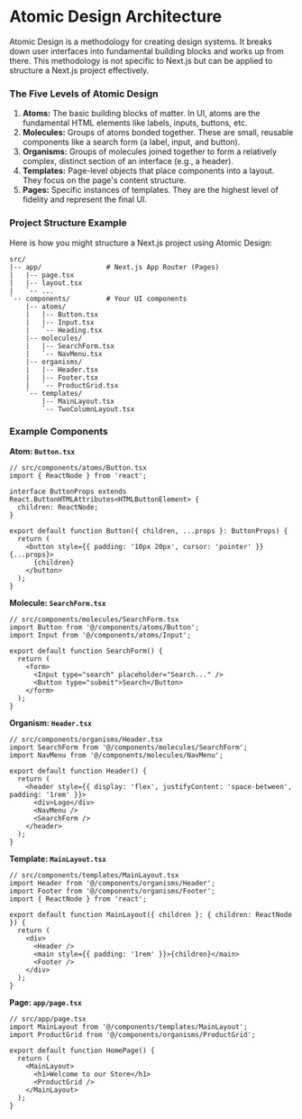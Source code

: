 
# Atomic Design Architecture

Atomic Design is a methodology for creating design systems. It breaks down user interfaces into fundamental building blocks and works up from there. This methodology is not specific to Next.js but can be applied to structure a Next.js project effectively.

### The Five Levels of Atomic Design
1.  **Atoms:** The basic building blocks of matter. In UI, atoms are the fundamental HTML elements like labels, inputs, buttons, etc.
2.  **Molecules:** Groups of atoms bonded together. These are small, reusable components like a search form (a label, input, and button).
3.  **Organisms:** Groups of molecules joined together to form a relatively complex, distinct section of an interface (e.g., a header).
4.  **Templates:** Page-level objects that place components into a layout. They focus on the page's content structure.
5.  **Pages:** Specific instances of templates. They are the highest level of fidelity and represent the final UI.

### Project Structure Example

Here is how you might structure a Next.js project using Atomic Design:

```
src/
|-- app/                # Next.js App Router (Pages)
|   |-- page.tsx
|   |-- layout.tsx
|   `-- ...
`-- components/         # Your UI components
    |-- atoms/
    |   |-- Button.tsx
    |   |-- Input.tsx
    |   `-- Heading.tsx
    |-- molecules/
    |   |-- SearchForm.tsx
    |   `-- NavMenu.tsx
    |-- organisms/
    |   |-- Header.tsx
    |   |-- Footer.tsx
    |   `-- ProductGrid.tsx
    `-- templates/
        |-- MainLayout.tsx
        `-- TwoColumnLayout.tsx
```

### Example Components

**Atom: `Button.tsx`**
```tsx
// src/components/atoms/Button.tsx
import { ReactNode } from 'react';

interface ButtonProps extends React.ButtonHTMLAttributes<HTMLButtonElement> {
  children: ReactNode;
}

export default function Button({ children, ...props }: ButtonProps) {
  return (
    <button style={{ padding: '10px 20px', cursor: 'pointer' }} {...props}>
      {children}
    </button>
  );
}
```

**Molecule: `SearchForm.tsx`**
```tsx
// src/components/molecules/SearchForm.tsx
import Button from '@/components/atoms/Button';
import Input from '@/components/atoms/Input';

export default function SearchForm() {
  return (
    <form>
      <Input type="search" placeholder="Search..." />
      <Button type="submit">Search</Button>
    </form>
  );
}
```

**Organism: `Header.tsx`**
```tsx
// src/components/organisms/Header.tsx
import SearchForm from '@/components/molecules/SearchForm';
import NavMenu from '@/components/molecules/NavMenu';

export default function Header() {
  return (
    <header style={{ display: 'flex', justifyContent: 'space-between', padding: '1rem' }}>
      <div>Logo</div>
      <NavMenu />
      <SearchForm />
    </header>
  );
}
```

**Template: `MainLayout.tsx`**
```tsx
// src/components/templates/MainLayout.tsx
import Header from '@/components/organisms/Header';
import Footer from '@/components/organisms/Footer';
import { ReactNode } from 'react';

export default function MainLayout({ children }: { children: ReactNode }) {
  return (
    <div>
      <Header />
      <main style={{ padding: '1rem' }}>{children}</main>
      <Footer />
    </div>
  );
}
```

**Page: `app/page.tsx`**
```tsx
// src/app/page.tsx
import MainLayout from '@/components/templates/MainLayout';
import ProductGrid from '@/components/organisms/ProductGrid';

export default function HomePage() {
  return (
    <MainLayout>
      <h1>Welcome to our Store</h1>
      <ProductGrid />
    </MainLayout>
  );
}
```
